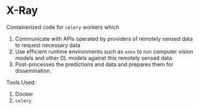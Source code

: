 # X-Ray

Containerized code for `celery` workers which

1. Communicate with APIs operated by providers of remotely sensed data to request necessary data
2. Use efficient runtime environments such as `onnx` to run computer vision models and other DL models against this remotely sensed data
3. Post-processes the predictions and data and prepares them for dissemination.

Tools Used:

1. Docker
2. `celery`
